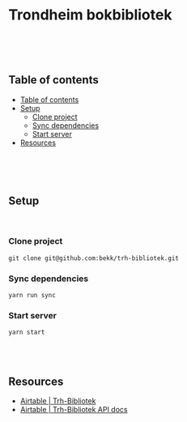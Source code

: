 # Trondheim bokbibliotek

<br>
<br>
<br>

## Table of contents

- [Table of contents](#table-of-contents)
- [Setup](#setup)
  - [Clone project](#clone-project)
  - [Sync dependencies](#sync-dependencies)
  - [Start server](#start-server)
- [Resources](#resources)

<br>
<br>
<br>

## Setup

<br>

### Clone project

```
git clone git@github.com:bekk/trh-bibliotek.git
```

### Sync dependencies

```
yarn run sync
```

### Start server

```
yarn start
```

<br>
<br>

## Resources

- [Airtable | Trh-Bibliotek](https://airtable.com/apprML9PsXPnIPpYY/tblAwYVtCDnHuCoOJ/viwCePCmr5htvJz1X?blocks=hide)
- [Airtable | Trh-Bibliotek API docs](https://airtable.com/apprML9PsXPnIPpYY/api/docs)
